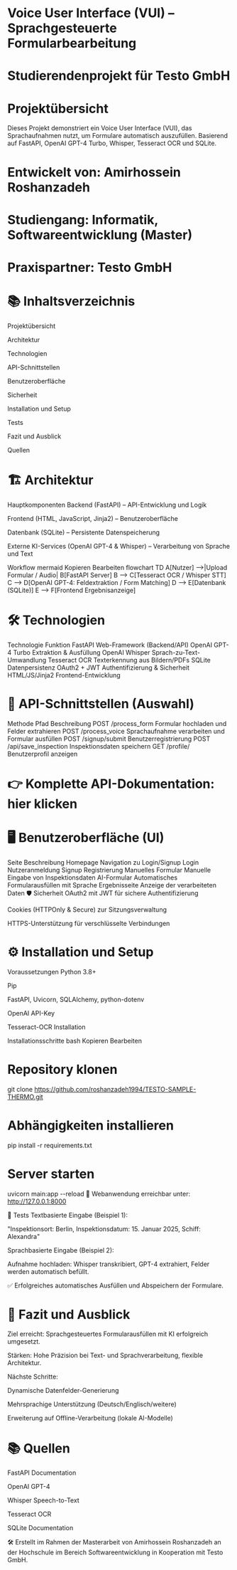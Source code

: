 
#  Voice User Interface (VUI) – Sprachgesteuerte Formularbearbeitung
#  Studierendenprojekt für Testo GmbH
#  Projektübersicht
Dieses Projekt demonstriert ein Voice User Interface (VUI), das Sprachaufnahmen nutzt, um Formulare automatisch auszufüllen.
Basierend auf FastAPI, OpenAI GPT-4 Turbo, Whisper, Tesseract OCR und SQLite.

#  Entwickelt von: Amirhossein Roshanzadeh
#  Studiengang: Informatik, Softwareentwicklung (Master)
#  Praxispartner: Testo GmbH

# 📚 Inhaltsverzeichnis
Projektübersicht

Architektur

Technologien

API-Schnittstellen

Benutzeroberfläche

Sicherheit

Installation und Setup

Tests

Fazit und Ausblick

Quellen

# 🏗 Architektur
Hauptkomponenten
Backend (FastAPI) – API-Entwicklung und Logik

Frontend (HTML, JavaScript, Jinja2) – Benutzeroberfläche

Datenbank (SQLite) – Persistente Datenspeicherung

Externe KI-Services (OpenAI GPT-4 & Whisper) – Verarbeitung von Sprache und Text

Workflow
mermaid
Kopieren
Bearbeiten
flowchart TD
    A[Nutzer] -->|Upload Formular / Audio| B[FastAPI Server]
    B --> C[Tesseract OCR / Whisper STT]
    C --> D[OpenAI GPT-4: Feldextraktion / Form Matching]
    D --> E[Datenbank (SQLite)]
    E --> F[Frontend Ergebnisanzeige]
# 🛠 Technologien

Technologie	Funktion
FastAPI	Web-Framework (Backend/API)
OpenAI GPT-4 Turbo	Extraktion & Ausfüllung
OpenAI Whisper	Sprach-zu-Text-Umwandlung
Tesseract OCR	Texterkennung aus Bildern/PDFs
SQLite	Datenpersistenz
OAuth2 + JWT	Authentifizierung & Sicherheit
HTML/JS/Jinja2	Frontend-Entwicklung
# 🔌 API-Schnittstellen (Auswahl)

Methode	Pfad	Beschreibung
POST	/process_form	Formular hochladen und Felder extrahieren
POST	/process_voice	Sprachaufnahme verarbeiten und Formular ausfüllen
POST	/signup/submit	Benutzerregistrierung
POST	/api/save_inspection	Inspektionsdaten speichern
GET	/profile/	Benutzerprofil anzeigen
# 👉 Komplette API-Dokumentation: hier klicken

# 🖥 Benutzeroberfläche (UI)

Seite	Beschreibung
Homepage	Navigation zu Login/Signup
Login	Nutzeranmeldung
Signup	Registrierung
Manuelles Formular	Manuelle Eingabe von Inspektionsdaten
AI-Formular	Automatisches Formularausfüllen mit Sprache
Ergebnisseite	Anzeige der verarbeiteten Daten
🛡 Sicherheit
OAuth2 mit JWT für sichere Authentifizierung

Cookies (HTTPOnly & Secure) zur Sitzungsverwaltung

HTTPS-Unterstützung für verschlüsselte Verbindungen

# ⚙️ Installation und Setup
Voraussetzungen
Python 3.8+

Pip

FastAPI, Uvicorn, SQLAlchemy, python-dotenv

OpenAI API-Key

Tesseract-OCR Installation

Installationsschritte
bash
Kopieren
Bearbeiten
# Repository klonen
git clone https://github.com/roshanzadeh1994/TESTO-SAMPLE-THERMO.git

# Abhängigkeiten installieren
pip install -r requirements.txt

# Server starten
uvicorn main:app --reload
📍 Webanwendung erreichbar unter: http://127.0.0.1:8000

🧪 Tests
Textbasierte Eingabe (Beispiel 1):

"Inspektionsort: Berlin, Inspektionsdatum: 15. Januar 2025, Schiff: Alexandra"

Sprachbasierte Eingabe (Beispiel 2):

Aufnahme hochladen: Whisper transkribiert, GPT-4 extrahiert, Felder werden automatisch befüllt.

✅ Erfolgreiches automatisches Ausfüllen und Abspeichern der Formulare.

# 🎯 Fazit und Ausblick
Ziel erreicht: Sprachgesteuertes Formularausfüllen mit KI erfolgreich umgesetzt.

Stärken: Hohe Präzision bei Text- und Sprachverarbeitung, flexible Architektur.

Nächste Schritte:

Dynamische Datenfelder-Generierung

Mehrsprachige Unterstützung (Deutsch/Englisch/weitere)

Erweiterung auf Offline-Verarbeitung (lokale AI-Modelle)

# 📚 Quellen
FastAPI Documentation

OpenAI GPT-4

Whisper Speech-to-Text

Tesseract OCR

SQLite Documentation

🛠️ Erstellt im Rahmen der Masterarbeit von Amirhossein Roshanzadeh an der Hochschule im Bereich Softwareentwicklung in Kooperation mit Testo GmbH.
